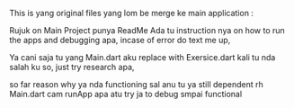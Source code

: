 This is yang original files yang lom be merge ke main application :

Rujuk on Main Project punya ReadMe Ada tu instruction nya on how to run the apps and debugging apa, incase of error do text me up,

Ya cani saja tu yang Main.dart aku replace with Exersice.dart kali tu nda salah ku so, just try research apa, 

so far reason why ya nda functioning sal anu tu ya still dependent rh Main.dart cam runApp apa atu try ja to debug smpai functional

